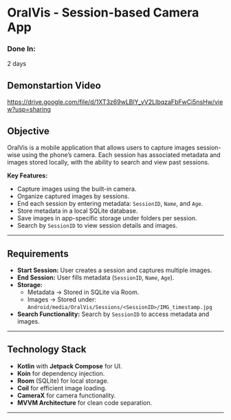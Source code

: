 # OralVis - Session-based Camera App

### Done In:
2 days

## Demonstartion Video
https://drive.google.com/file/d/1XT3z69wLBlY_yV2LIbqzaFbFwCi5nsHw/view?usp=sharing

## Objective
OralVis is a mobile application that allows users to capture images session-wise using the phone’s camera. Each session has associated metadata and images stored locally, with the ability to search and view past sessions.

**Key Features:**
- Capture images using the built-in camera.
- Organize captured images by sessions.
- End each session by entering metadata: `SessionID`, `Name`, and `Age`.
- Store metadata in a local SQLite database.
- Save images in app-specific storage under folders per session.
- Search by `SessionID` to view session details and images.

---

## Requirements
- **Start Session:** User creates a session and captures multiple images.
- **End Session:** User fills metadata (`SessionID`, `Name`, `Age`).
- **Storage:**
  - Metadata → Stored in SQLite via Room.
  - Images → Stored under:  
    `Android/media/OralVis/Sessions/<SessionID>/IMG_timestamp.jpg`
- **Search Functionality:** Search by `SessionID` to access metadata and images.

---

## Technology Stack
- **Kotlin** with **Jetpack Compose** for UI.
- **Koin** for dependency injection.
- **Room** (SQLite) for local storage.
- **Coil** for efficient image loading.
- **CameraX** for camera functionality.
- **MVVM Architecture** for clean code separation.

---
